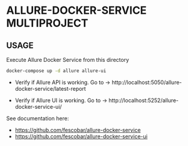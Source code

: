 # ALLURE-DOCKER-SERVICE MULTIPROJECT

## USAGE
Execute Allure Docker Service from this directory
```sh
docker-compose up -d allure allure-ui
```

- Verify if Allure API is working. Go to -> http://localhost:5050/allure-docker-service/latest-report

- Verify if Allure UI is working. Go to -> http://localhost:5252/allure-docker-service-ui/


See documentation here:
- https://github.com/fescobar/allure-docker-service
- https://github.com/fescobar/allure-docker-service-ui
